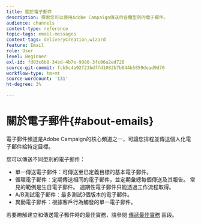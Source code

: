 ```yaml
---
title: 關於電子郵件
description: 探索您可以使用Adobe Campaign傳送的各種型別的電子郵件。
audience: channels
content-type: reference
topic-tags: email-messages
context-tags: deliveryCreation,wizard
feature: Email
role: User
level: Beginner
exl-id: fd03c6b8-34ed-4b7e-9980-3fc06a2ed726
source-git-commit: fcb5c4a92f23bdffd1082b7b044b5859dead9d70
workflow-type: tm+mt
source-wordcount: '131'
ht-degree: 3%

---
```


# 關於電子郵件{#about-emails}

電子郵件頻道是Adobe Campaign的核心頻道之一，可讓您排程並傳送個人化電子郵件給特定目標。

您可以傳送不同型別的電子郵件：

* 單一傳送電子郵件：可傳送至已定義目標的基本電子郵件。
* 循環電子郵件：定期傳送相同的電子郵件，並定期彙總每個傳送及其報告。 常見的範例是生日電子郵件。 週期性電子郵件只能透過工作流程取得。
* A/B測試電子郵件：最多測試3個版本的電子郵件。
* 異動電子郵件：根據客戶行為觸發的單一電子郵件。

若要瞭解建立和傳送電子郵件時的最佳實務，請參閱 [傳遞最佳實務](../../sending/using/delivery-best-practices.md) 區段。
